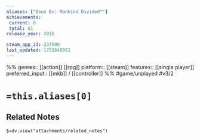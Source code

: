 ```yaml
---
aliases: ["Deus Ex: Mankind Divided™"]
achievements:
 current: 0
 total: 81
release_year: 2016

steam_app_id: 337000
last_updated: 1751648001
---
```

%%
genres:: [[action]] [[rpg]]
platform:: [[steam]]
features:: [[single player]]
preferred_input:: [[mkb]] / [[controller]]
%%
#game/unplayed
#v3/2

# `=this.aliases[0]`
## Related Notes
`$=dv.view("attachments/related_notes")`